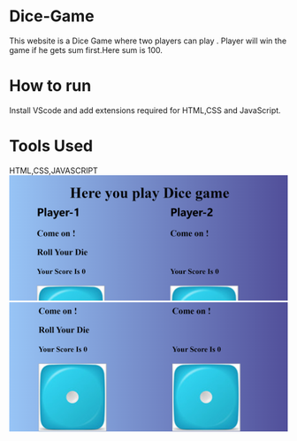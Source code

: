# Dice-Game
This website is a Dice Game where two players can play . Player will win the game if he gets sum first.Here sum is 100.
# How to run
Install VScode and add extensions required for HTML,CSS and JavaScript.
# Tools Used
HTML,CSS,JAVASCRIPT
![DICE1.png](DICE1.png)
![DICE2.png](DICE2.png)

